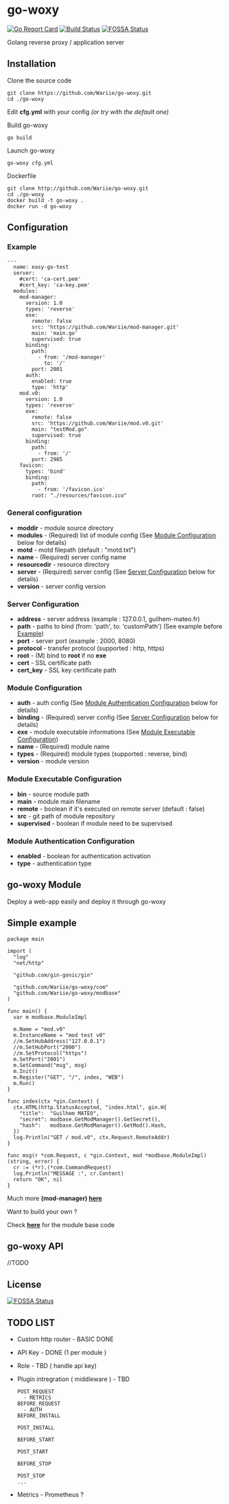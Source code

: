 # go-woxy

[![Go Report Card](https://goreportcard.com/badge/github.com/Wariie/go-woxy)](https://goreportcard.com/report/github.com/Wariie/go-woxy)
[![Build Status](https://travis-ci.com/Wariie/go-woxy.svg?branch=master)](https://travis-ci.com/Wariie/go-woxy)
[![FOSSA Status](https://app.fossa.com/api/projects/git%2Bgithub.com%2FWariie%2Fgo-woxy.svg?type=shield)](https://app.fossa.com/projects/git%2Bgithub.com%2FWariie%2Fgo-woxy?ref=badge_shield)

Golang reverse proxy / application server

## Installation

Clone the source code

    git clone https://github.com/Wariie/go-woxy.git
    cd ./go-woxy
  
Edit **cfg.yml** with your config *(or try with the default one)*

Build go-woxy

    go build

Launch go-woxy

    go-woxy cfg.yml

Dockerfile

    git clone http://github.com/Wariie/go-woxy.git
    cd ./go-woxy
    docker build -t go-woxy .
    docker run -d go-woxy

## Configuration

### Example

    ---
      name: easy-go-test
      server:
        #cert: 'ca-cert.pem'
        #cert_key: 'ca-key.pem'
      modules: 
        mod-manager:
          version: 1.0
          types: 'reverse'
          exe:
            remote: false
            src: 'https://github.com/Wariie/mod-manager.git'
            main: 'main.go'
            supervised: true
          binding:
            path:
              - from: '/mod-manager'
                to: '/'
            port: 2001
          auth:
            enabled: true
            type: 'http'
        mod.v0: 
          version: 1.0
          types: 'reverse'
          exe:
            remote: false
            src: 'https://github.com/Wariie/mod.v0.git'
            main: "testMod.go"
            supervised: true
          binding:
            path: 
              - from: '/'
            port: 2985
        favicon:
          types: 'bind'
          binding:
            path:
              - from: '/favicon.ico'
            root: "./resources/favicon.ico"
  
### General configuration

* **moddir** - module source directory
* **modules** - (Required) list of module config (See [Module Configuration](#module-configuration) below for details)
* **motd** - motd filepath (default : "motd.txt")
* **name** - (Required) server config name
* **resourcedir** - resource directory
* **server** - (Required) server config (See [Server Configuration](#server-configuration) below for details)
* **version** - server config version

### Server Configuration

* **address** - server address (example : 127.0.0.1, guilhem-mateo.fr)
* **path** - paths to bind (from: 'path', to: 'customPath') (See example before [Example](#example))
* **port** - server port (example : 2000, 8080)
* **protocol** - transfer protocol (supported : http, https)
* **root** - (M) bind to **root** if no **exe**
* **cert** - SSL certificate path
* **cert_key** - SSL key certificate path

### Module Configuration

* **auth** - auth config (See [Module Authentication Configuration](#module-authentication-configuration) below for details)
* **binding** - (Required) server config (See [Server Configuration](#server-configuration) below for details)
* **exe** - module executable informations (See [Module Executable Configuration](#module-executable-configuration))
* **name** - (Required) module name
* **types** - (Required) module types (supported : reverse, bind)
* **version** - module version

### Module Executable Configuration

* **bin** - source module path
* **main** - module main filename
* **remote** - boolean if it's executed on remote server (default : false)
* **src** - git path of module repository
* **supervised** - boolean if module need to be supervised

### Module Authentication Configuration

* **enabled** - boolean for authentication activation
* **type** - authentication type

## go-woxy Module

Deploy a web-app easily and deploy it through go-woxy

## Simple example

    package main

    import (
      "log"
      "net/http"

      "github.com/gin-gonic/gin"

      "github.com/Wariie/go-woxy/com"
      "github.com/Wariie/go-woxy/modbase"
    )

    func main() {
      var m modbase.ModuleImpl

      m.Name = "mod.v0"
      m.InstanceName = "mod test v0"
      //m.SetHubAddress("127.0.0.1")
      //m.SetHubPort("2000")
      //m.SetProtocol("https")
      m.SetPort("2001")
      m.SetCommand("msg", msg)
      m.Init()
      m.Register("GET", "/", index, "WEB")
      m.Run()
    }

    func index(ctx *gin.Context) {
      ctx.HTML(http.StatusAccepted, "index.html", gin.H{
        "title":  "Guilhem MATEO",
        "secret": modbase.GetModManager().GetSecret(),
        "hash":   modbase.GetModManager().GetMod().Hash,
      })
      log.Println("GET / mod.v0", ctx.Request.RemoteAddr)
    }

    func msg(r *com.Request, c *gin.Context, mod *modbase.ModuleImpl) (string, error) {
      cr := (*r).(*com.CommandRequest)
      log.Println("MESSAGE :", cr.Content)
      return "OK", nil
    }

Much more **(mod-manager) [here](https://github.com/Wariie/mod-manager)**

Want to build your own ?

Check **[here](https://github.com/Wariie/go-woxy/tree/master/modbase)** for the module base code

## go-woxy API

//TODO

## License

[![FOSSA Status](https://app.fossa.com/api/projects/git%2Bgithub.com%2FWariie%2Fgo-woxy.svg?type=large)](https://app.fossa.com/projects/git%2Bgithub.com%2FWariie%2Fgo-woxy?ref=badge_large)

## TODO LIST

* Custom http router - BASIC DONE
* API Key - DONE (1 per module )
* Role - TBD ( handle api key)
* Plugin intregration ( middleware ) - TBD
  
      POST_REQUEST
        - METRICS
      BEFORE_REQUEST
        - AUTH
      BEFORE_INSTALL

      POST_INSTALL

      BEFORE_START

      POST_START

      BEFORE_STOP

      POST_STOP
      ...

* Metrics - Prometheus ? 
